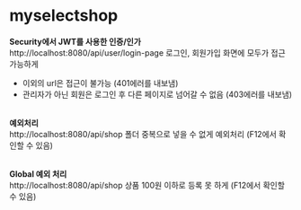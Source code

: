 # myselectshop

**Security에서 JWT를 사용한 인증/인가** <br>
http://localhost:8080/api/user/login-page 로그인, 회원가입 화면에 모두가 접근 가능하게 <br>
- 이외의 url은 접근이 불가능 (401에러를 내보냄)
- 관리자가 아닌 회원은 로그인 후 다른 페이지로 넘어갈 수 없음 (403에러를 내보냄)


<br>**예외처리**<br>
http://localhost:8080/api/shop 폴더 중복으로 넣을 수 없게 예외처리 (F12에서 확인할 수 있음)<br>

<br>**Global 예외 처리**<br>
http://localhost:8080/api/shop 상품 100원 이하로 등록 못 하게 (F12에서 확인할 수 있음)<br>
